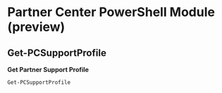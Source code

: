 # Partner Center PowerShell Module (preview) #

## Get-PCSupportProfile ##

**Get Partner Support Profile**

    Get-PCSupportProfile

